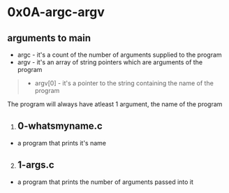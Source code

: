 # 0x0A-argc-argv

## arguments to main
- argc - it's a count of the number of arguments supplied to the program
- argv - it's an array of string pointers which are arguments of the program
>- argv[0] - it's a pointer to the string containing the name of the program

The program will always have atleast 1 argument, the name of the program

1. ## 0-whatsmyname.c
- a program that prints it's name

2. ## 1-args.c
- a program that prints the number of arguments passed into it

